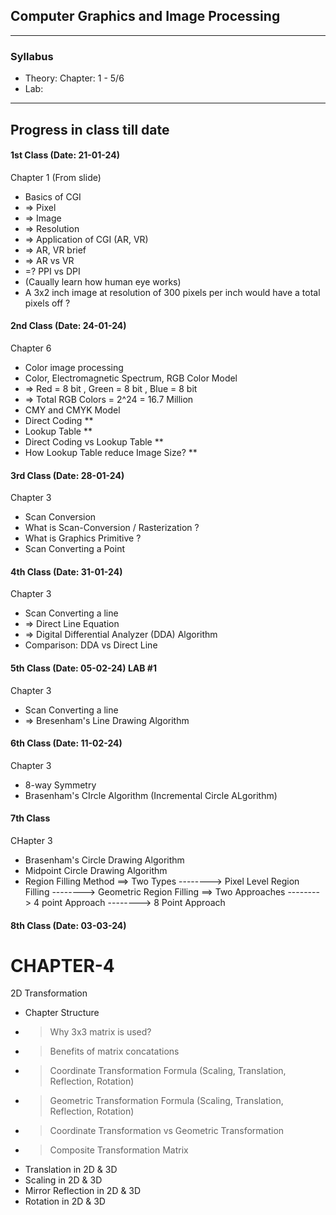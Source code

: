 ## Computer Graphics and Image Processing

</div>

<hr>



### Syllabus

* Theory: Chapter: 1 - 5/6
* Lab: 

<hr>

</div>


##  Progress in class till date



</div>


#### 1st Class (Date: 21-01-24)
Chapter 1 (From slide)
 - Basics of CGI 
 - => Pixel
 - => Image
 - => Resolution
 - => Application of CGI (AR, VR)
 - => AR, VR brief
 - => AR vs VR
 - =? PPI vs DPI
 - (Caually learn how human eye works)
 - A 3x2 inch image at resolution of 300 pixels per inch would have a total pixels off ?


#### 2nd Class (Date: 24-01-24)
Chapter 6
 - Color image processing
 - Color, Electromagnetic Spectrum, RGB Color Model
 - => Red = 8 bit , Green = 8 bit , Blue = 8 bit
 - => Total RGB Colors = 2^24 = 16.7 Million
 - CMY and CMYK Model
 - Direct Coding **
 - Lookup Table **
 - Direct Coding vs Lookup Table **
 - How Lookup Table reduce Image Size? **


#### 3rd Class (Date: 28-01-24)
Chapter 3
 - Scan Conversion
 - What is Scan-Conversion / Rasterization ?
 - What is Graphics Primitive ?
 - Scan Converting a Point


#### 4th Class (Date: 31-01-24)
Chapter 3
 - Scan Converting a line
 - => Direct Line Equation
 - => Digital Differential Analyzer (DDA) Algorithm
 - Comparison: DDA vs Direct Line


#### 5th Class (Date: 05-02-24) LAB #1
Chapter 3
 - Scan Converting a line
 - => Bresenham's Line Drawing Algorithm


#### 6th Class (Date: 11-02-24)
Chapter 3
- 8-way Symmetry
- Brasenham's CIrcle Algorithm (Incremental Circle ALgorithm)


#### 7th Class
CHapter 3
- Brasenham's Circle Drawing Algorithm
- Midpoint Circle Drawing Algorithm
- Region Filling Method
  ==> Two Types
   --------> Pixel Level Region Filling
   --------> Geometric Region Filling
  ==> Two Approaches
   --------> 4 point Approach
   --------> 8 Point Approach


#### 8th Class (Date: 03-03-24)
# CHAPTER-4
2D Transformation
- Chapter Structure
 - > Why 3x3 matrix is used?
 - > Benefits of matrix concatations
 - > Coordinate Transformation Formula (Scaling, Translation, Reflection, Rotation)
 - > Geometric Transformation Formula (Scaling, Translation, Reflection, Rotation)
 - > Coordinate Transformation vs Geometric Transformation
 - > Composite Transformation Matrix
- Translation in 2D & 3D
- Scaling in 2D & 3D
- Mirror Reflection in 2D & 3D
- Rotation in 2D & 3D



   

